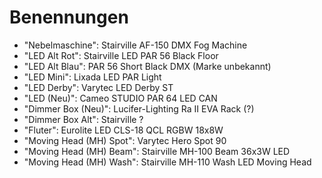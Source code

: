 # Benennungen

- "Nebelmaschine": Stairville AF-150 DMX Fog Machine
- "LED Alt Rot": Stairville LED PAR 56 Black Floor
- "LED Alt Blau": PAR 56 Short Black DMX (Marke unbekannt)
- "LED Mini": Lixada LED PAR Light
- "LED Derby": Varytec LED Derby ST
- "LED (Neu)": Cameo STUDIO PAR 64 LED CAN
- "Dimmer Box (Neu)": Lucifer-Lighting Ra II EVA Rack (?)
- "Dimmer Box Alt": Stairville ?
- "Fluter": Eurolite LED CLS-18 QCL RGBW 18x8W
- "Moving Head (MH) Spot": Varytec Hero Spot 90
- "Moving Head (MH) Beam": Stairville MH-100 Beam 36x3W LED
- "Moving Head (MH) Wash": Stairville MH-110 Wash LED Moving Head

